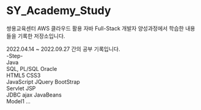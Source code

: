 # SY_Academy_Study
쌍용교육센터 AWS 클라우드 활용 자바 Full-Stack 개발자 양성과정에서 학습한 내용들을 기록한 저장소입니다.
  
2022.04.14 ~ 2022.09.27 간의 공부 기록입니다.  
-Step-  
Java  
SQL, PL/SQL Oracle  
HTML5 CSS3  
JavaScript JQuery BootStrap  
Servlet JSP  
JDBC ajax JavaBeans  
Model1 ...
